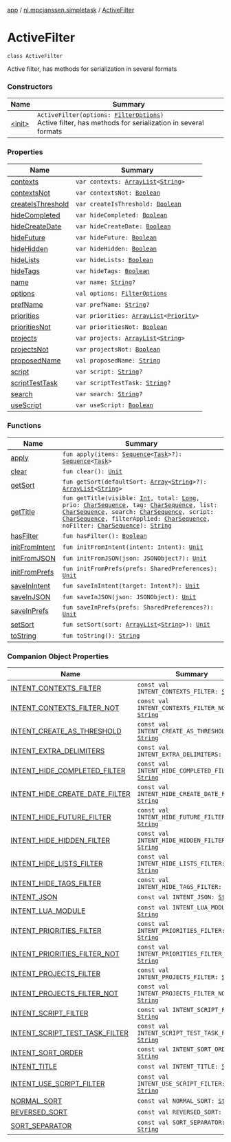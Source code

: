 [app](../../index.md) / [nl.mpcjanssen.simpletask](../index.md) / [ActiveFilter](.)

# ActiveFilter

`class ActiveFilter`

Active filter, has methods for serialization in several formats

### Constructors

| Name | Summary |
|---|---|
| [&lt;init&gt;](-init-.md) | `ActiveFilter(options: `[`FilterOptions`](../-filter-options/index.md)`)`<br>Active filter, has methods for serialization in several formats |

### Properties

| Name | Summary |
|---|---|
| [contexts](contexts.md) | `var contexts: `[`ArrayList`](http://docs.oracle.com/javase/6/docs/api/java/util/ArrayList.html)`<`[`String`](https://kotlinlang.org/api/latest/jvm/stdlib/kotlin/-string/index.html)`>` |
| [contextsNot](contexts-not.md) | `var contextsNot: `[`Boolean`](https://kotlinlang.org/api/latest/jvm/stdlib/kotlin/-boolean/index.html) |
| [createIsThreshold](create-is-threshold.md) | `var createIsThreshold: `[`Boolean`](https://kotlinlang.org/api/latest/jvm/stdlib/kotlin/-boolean/index.html) |
| [hideCompleted](hide-completed.md) | `var hideCompleted: `[`Boolean`](https://kotlinlang.org/api/latest/jvm/stdlib/kotlin/-boolean/index.html) |
| [hideCreateDate](hide-create-date.md) | `var hideCreateDate: `[`Boolean`](https://kotlinlang.org/api/latest/jvm/stdlib/kotlin/-boolean/index.html) |
| [hideFuture](hide-future.md) | `var hideFuture: `[`Boolean`](https://kotlinlang.org/api/latest/jvm/stdlib/kotlin/-boolean/index.html) |
| [hideHidden](hide-hidden.md) | `var hideHidden: `[`Boolean`](https://kotlinlang.org/api/latest/jvm/stdlib/kotlin/-boolean/index.html) |
| [hideLists](hide-lists.md) | `var hideLists: `[`Boolean`](https://kotlinlang.org/api/latest/jvm/stdlib/kotlin/-boolean/index.html) |
| [hideTags](hide-tags.md) | `var hideTags: `[`Boolean`](https://kotlinlang.org/api/latest/jvm/stdlib/kotlin/-boolean/index.html) |
| [name](name.md) | `var name: `[`String`](https://kotlinlang.org/api/latest/jvm/stdlib/kotlin/-string/index.html)`?` |
| [options](options.md) | `val options: `[`FilterOptions`](../-filter-options/index.md) |
| [prefName](pref-name.md) | `var prefName: `[`String`](https://kotlinlang.org/api/latest/jvm/stdlib/kotlin/-string/index.html)`?` |
| [priorities](priorities.md) | `var priorities: `[`ArrayList`](http://docs.oracle.com/javase/6/docs/api/java/util/ArrayList.html)`<`[`Priority`](../../nl.mpcjanssen.simpletask.task/-priority/index.md)`>` |
| [prioritiesNot](priorities-not.md) | `var prioritiesNot: `[`Boolean`](https://kotlinlang.org/api/latest/jvm/stdlib/kotlin/-boolean/index.html) |
| [projects](projects.md) | `var projects: `[`ArrayList`](http://docs.oracle.com/javase/6/docs/api/java/util/ArrayList.html)`<`[`String`](https://kotlinlang.org/api/latest/jvm/stdlib/kotlin/-string/index.html)`>` |
| [projectsNot](projects-not.md) | `var projectsNot: `[`Boolean`](https://kotlinlang.org/api/latest/jvm/stdlib/kotlin/-boolean/index.html) |
| [proposedName](proposed-name.md) | `val proposedName: `[`String`](https://kotlinlang.org/api/latest/jvm/stdlib/kotlin/-string/index.html) |
| [script](script.md) | `var script: `[`String`](https://kotlinlang.org/api/latest/jvm/stdlib/kotlin/-string/index.html)`?` |
| [scriptTestTask](script-test-task.md) | `var scriptTestTask: `[`String`](https://kotlinlang.org/api/latest/jvm/stdlib/kotlin/-string/index.html)`?` |
| [search](search.md) | `var search: `[`String`](https://kotlinlang.org/api/latest/jvm/stdlib/kotlin/-string/index.html)`?` |
| [useScript](use-script.md) | `var useScript: `[`Boolean`](https://kotlinlang.org/api/latest/jvm/stdlib/kotlin/-boolean/index.html) |

### Functions

| Name | Summary |
|---|---|
| [apply](apply.md) | `fun apply(items: `[`Sequence`](https://kotlinlang.org/api/latest/jvm/stdlib/kotlin.sequences/-sequence/index.html)`<`[`Task`](../../nl.mpcjanssen.simpletask.task/-task/index.md)`>?): `[`Sequence`](https://kotlinlang.org/api/latest/jvm/stdlib/kotlin.sequences/-sequence/index.html)`<`[`Task`](../../nl.mpcjanssen.simpletask.task/-task/index.md)`>` |
| [clear](clear.md) | `fun clear(): `[`Unit`](https://kotlinlang.org/api/latest/jvm/stdlib/kotlin/-unit/index.html) |
| [getSort](get-sort.md) | `fun getSort(defaultSort: `[`Array`](https://kotlinlang.org/api/latest/jvm/stdlib/kotlin/-array/index.html)`<`[`String`](https://kotlinlang.org/api/latest/jvm/stdlib/kotlin/-string/index.html)`>?): `[`ArrayList`](http://docs.oracle.com/javase/6/docs/api/java/util/ArrayList.html)`<`[`String`](https://kotlinlang.org/api/latest/jvm/stdlib/kotlin/-string/index.html)`>` |
| [getTitle](get-title.md) | `fun getTitle(visible: `[`Int`](https://kotlinlang.org/api/latest/jvm/stdlib/kotlin/-int/index.html)`, total: `[`Long`](https://kotlinlang.org/api/latest/jvm/stdlib/kotlin/-long/index.html)`, prio: `[`CharSequence`](https://kotlinlang.org/api/latest/jvm/stdlib/kotlin/-char-sequence/index.html)`, tag: `[`CharSequence`](https://kotlinlang.org/api/latest/jvm/stdlib/kotlin/-char-sequence/index.html)`, list: `[`CharSequence`](https://kotlinlang.org/api/latest/jvm/stdlib/kotlin/-char-sequence/index.html)`, search: `[`CharSequence`](https://kotlinlang.org/api/latest/jvm/stdlib/kotlin/-char-sequence/index.html)`, script: `[`CharSequence`](https://kotlinlang.org/api/latest/jvm/stdlib/kotlin/-char-sequence/index.html)`, filterApplied: `[`CharSequence`](https://kotlinlang.org/api/latest/jvm/stdlib/kotlin/-char-sequence/index.html)`, noFilter: `[`CharSequence`](https://kotlinlang.org/api/latest/jvm/stdlib/kotlin/-char-sequence/index.html)`): `[`String`](https://kotlinlang.org/api/latest/jvm/stdlib/kotlin/-string/index.html) |
| [hasFilter](has-filter.md) | `fun hasFilter(): `[`Boolean`](https://kotlinlang.org/api/latest/jvm/stdlib/kotlin/-boolean/index.html) |
| [initFromIntent](init-from-intent.md) | `fun initFromIntent(intent: Intent): `[`Unit`](https://kotlinlang.org/api/latest/jvm/stdlib/kotlin/-unit/index.html) |
| [initFromJSON](init-from-j-s-o-n.md) | `fun initFromJSON(json: JSONObject?): `[`Unit`](https://kotlinlang.org/api/latest/jvm/stdlib/kotlin/-unit/index.html) |
| [initFromPrefs](init-from-prefs.md) | `fun initFromPrefs(prefs: SharedPreferences): `[`Unit`](https://kotlinlang.org/api/latest/jvm/stdlib/kotlin/-unit/index.html) |
| [saveInIntent](save-in-intent.md) | `fun saveInIntent(target: Intent?): `[`Unit`](https://kotlinlang.org/api/latest/jvm/stdlib/kotlin/-unit/index.html) |
| [saveInJSON](save-in-j-s-o-n.md) | `fun saveInJSON(json: JSONObject): `[`Unit`](https://kotlinlang.org/api/latest/jvm/stdlib/kotlin/-unit/index.html) |
| [saveInPrefs](save-in-prefs.md) | `fun saveInPrefs(prefs: SharedPreferences?): `[`Unit`](https://kotlinlang.org/api/latest/jvm/stdlib/kotlin/-unit/index.html) |
| [setSort](set-sort.md) | `fun setSort(sort: `[`ArrayList`](http://docs.oracle.com/javase/6/docs/api/java/util/ArrayList.html)`<`[`String`](https://kotlinlang.org/api/latest/jvm/stdlib/kotlin/-string/index.html)`>): `[`Unit`](https://kotlinlang.org/api/latest/jvm/stdlib/kotlin/-unit/index.html) |
| [toString](to-string.md) | `fun toString(): `[`String`](https://kotlinlang.org/api/latest/jvm/stdlib/kotlin/-string/index.html) |

### Companion Object Properties

| Name | Summary |
|---|---|
| [INTENT_CONTEXTS_FILTER](-i-n-t-e-n-t_-c-o-n-t-e-x-t-s_-f-i-l-t-e-r.md) | `const val INTENT_CONTEXTS_FILTER: `[`String`](https://kotlinlang.org/api/latest/jvm/stdlib/kotlin/-string/index.html) |
| [INTENT_CONTEXTS_FILTER_NOT](-i-n-t-e-n-t_-c-o-n-t-e-x-t-s_-f-i-l-t-e-r_-n-o-t.md) | `const val INTENT_CONTEXTS_FILTER_NOT: `[`String`](https://kotlinlang.org/api/latest/jvm/stdlib/kotlin/-string/index.html) |
| [INTENT_CREATE_AS_THRESHOLD](-i-n-t-e-n-t_-c-r-e-a-t-e_-a-s_-t-h-r-e-s-h-o-l-d.md) | `const val INTENT_CREATE_AS_THRESHOLD: `[`String`](https://kotlinlang.org/api/latest/jvm/stdlib/kotlin/-string/index.html) |
| [INTENT_EXTRA_DELIMITERS](-i-n-t-e-n-t_-e-x-t-r-a_-d-e-l-i-m-i-t-e-r-s.md) | `const val INTENT_EXTRA_DELIMITERS: `[`String`](https://kotlinlang.org/api/latest/jvm/stdlib/kotlin/-string/index.html) |
| [INTENT_HIDE_COMPLETED_FILTER](-i-n-t-e-n-t_-h-i-d-e_-c-o-m-p-l-e-t-e-d_-f-i-l-t-e-r.md) | `const val INTENT_HIDE_COMPLETED_FILTER: `[`String`](https://kotlinlang.org/api/latest/jvm/stdlib/kotlin/-string/index.html) |
| [INTENT_HIDE_CREATE_DATE_FILTER](-i-n-t-e-n-t_-h-i-d-e_-c-r-e-a-t-e_-d-a-t-e_-f-i-l-t-e-r.md) | `const val INTENT_HIDE_CREATE_DATE_FILTER: `[`String`](https://kotlinlang.org/api/latest/jvm/stdlib/kotlin/-string/index.html) |
| [INTENT_HIDE_FUTURE_FILTER](-i-n-t-e-n-t_-h-i-d-e_-f-u-t-u-r-e_-f-i-l-t-e-r.md) | `const val INTENT_HIDE_FUTURE_FILTER: `[`String`](https://kotlinlang.org/api/latest/jvm/stdlib/kotlin/-string/index.html) |
| [INTENT_HIDE_HIDDEN_FILTER](-i-n-t-e-n-t_-h-i-d-e_-h-i-d-d-e-n_-f-i-l-t-e-r.md) | `const val INTENT_HIDE_HIDDEN_FILTER: `[`String`](https://kotlinlang.org/api/latest/jvm/stdlib/kotlin/-string/index.html) |
| [INTENT_HIDE_LISTS_FILTER](-i-n-t-e-n-t_-h-i-d-e_-l-i-s-t-s_-f-i-l-t-e-r.md) | `const val INTENT_HIDE_LISTS_FILTER: `[`String`](https://kotlinlang.org/api/latest/jvm/stdlib/kotlin/-string/index.html) |
| [INTENT_HIDE_TAGS_FILTER](-i-n-t-e-n-t_-h-i-d-e_-t-a-g-s_-f-i-l-t-e-r.md) | `const val INTENT_HIDE_TAGS_FILTER: `[`String`](https://kotlinlang.org/api/latest/jvm/stdlib/kotlin/-string/index.html) |
| [INTENT_JSON](-i-n-t-e-n-t_-j-s-o-n.md) | `const val INTENT_JSON: `[`String`](https://kotlinlang.org/api/latest/jvm/stdlib/kotlin/-string/index.html) |
| [INTENT_LUA_MODULE](-i-n-t-e-n-t_-l-u-a_-m-o-d-u-l-e.md) | `const val INTENT_LUA_MODULE: `[`String`](https://kotlinlang.org/api/latest/jvm/stdlib/kotlin/-string/index.html) |
| [INTENT_PRIORITIES_FILTER](-i-n-t-e-n-t_-p-r-i-o-r-i-t-i-e-s_-f-i-l-t-e-r.md) | `const val INTENT_PRIORITIES_FILTER: `[`String`](https://kotlinlang.org/api/latest/jvm/stdlib/kotlin/-string/index.html) |
| [INTENT_PRIORITIES_FILTER_NOT](-i-n-t-e-n-t_-p-r-i-o-r-i-t-i-e-s_-f-i-l-t-e-r_-n-o-t.md) | `const val INTENT_PRIORITIES_FILTER_NOT: `[`String`](https://kotlinlang.org/api/latest/jvm/stdlib/kotlin/-string/index.html) |
| [INTENT_PROJECTS_FILTER](-i-n-t-e-n-t_-p-r-o-j-e-c-t-s_-f-i-l-t-e-r.md) | `const val INTENT_PROJECTS_FILTER: `[`String`](https://kotlinlang.org/api/latest/jvm/stdlib/kotlin/-string/index.html) |
| [INTENT_PROJECTS_FILTER_NOT](-i-n-t-e-n-t_-p-r-o-j-e-c-t-s_-f-i-l-t-e-r_-n-o-t.md) | `const val INTENT_PROJECTS_FILTER_NOT: `[`String`](https://kotlinlang.org/api/latest/jvm/stdlib/kotlin/-string/index.html) |
| [INTENT_SCRIPT_FILTER](-i-n-t-e-n-t_-s-c-r-i-p-t_-f-i-l-t-e-r.md) | `const val INTENT_SCRIPT_FILTER: `[`String`](https://kotlinlang.org/api/latest/jvm/stdlib/kotlin/-string/index.html) |
| [INTENT_SCRIPT_TEST_TASK_FILTER](-i-n-t-e-n-t_-s-c-r-i-p-t_-t-e-s-t_-t-a-s-k_-f-i-l-t-e-r.md) | `const val INTENT_SCRIPT_TEST_TASK_FILTER: `[`String`](https://kotlinlang.org/api/latest/jvm/stdlib/kotlin/-string/index.html) |
| [INTENT_SORT_ORDER](-i-n-t-e-n-t_-s-o-r-t_-o-r-d-e-r.md) | `const val INTENT_SORT_ORDER: `[`String`](https://kotlinlang.org/api/latest/jvm/stdlib/kotlin/-string/index.html) |
| [INTENT_TITLE](-i-n-t-e-n-t_-t-i-t-l-e.md) | `const val INTENT_TITLE: `[`String`](https://kotlinlang.org/api/latest/jvm/stdlib/kotlin/-string/index.html) |
| [INTENT_USE_SCRIPT_FILTER](-i-n-t-e-n-t_-u-s-e_-s-c-r-i-p-t_-f-i-l-t-e-r.md) | `const val INTENT_USE_SCRIPT_FILTER: `[`String`](https://kotlinlang.org/api/latest/jvm/stdlib/kotlin/-string/index.html) |
| [NORMAL_SORT](-n-o-r-m-a-l_-s-o-r-t.md) | `const val NORMAL_SORT: `[`String`](https://kotlinlang.org/api/latest/jvm/stdlib/kotlin/-string/index.html) |
| [REVERSED_SORT](-r-e-v-e-r-s-e-d_-s-o-r-t.md) | `const val REVERSED_SORT: `[`String`](https://kotlinlang.org/api/latest/jvm/stdlib/kotlin/-string/index.html) |
| [SORT_SEPARATOR](-s-o-r-t_-s-e-p-a-r-a-t-o-r.md) | `const val SORT_SEPARATOR: `[`String`](https://kotlinlang.org/api/latest/jvm/stdlib/kotlin/-string/index.html) |
